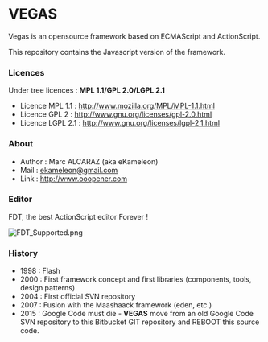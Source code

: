 # VEGAS #

Vegas is an opensource framework based on ECMAScript and ActionScript. 

This repository contains the Javascript version of the framework.

### Licences ###

Under tree licences : **MPL 1.1/GPL 2.0/LGPL 2.1**

 * Licence MPL 1.1 : http://www.mozilla.org/MPL/MPL-1.1.html
 * Licence GPL 2 : http://www.gnu.org/licenses/gpl-2.0.html
 * Licence LGPL 2.1 : http://www.gnu.org/licenses/lgpl-2.1.html

### About ###

 * Author : Marc ALCARAZ (aka eKameleon)
 * Mail : ekameleon@gmail.com
 * Link : http://www.ooopener.com

### Editor ###

FDT, the best ActionScript editor Forever !

![FDT_Supported.png](https://bitbucket.org/repo/AEbB9b/images/525527175-FDT_Supported.png) 

### History ###

 * 1998 : Flash 
 * 2000 : First framework concept and first libraries (components, tools, design patterns)
 * 2004 : First official SVN repository 
 * 2007 : Fusion with the Maashaack framework (eden, etc.)
 * 2015 : Google Code must die - **VEGAS** move from an old Google Code SVN repository to this Bitbucket GIT repository and REBOOT this source code.
